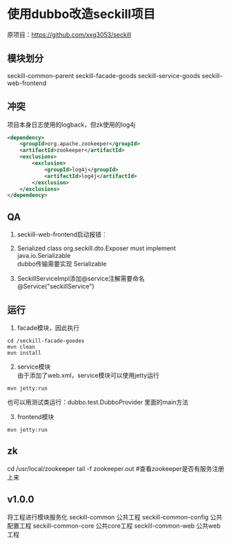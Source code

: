 # 使用dubbo改造seckill项目

原项目：https://github.com/xxg3053/seckill 

## 模块划分
seckill-common-parent
seckill-facade-goods
seckill-service-goods
seckill-web-frontend

## 冲突
项目本身日志使用的logback，但zk使用的log4j
```xml
<dependency>
    <groupId>org.apache.zookeeper</groupId>
    <artifactId>zookeeper</artifactId>
    <exclusions>
        <exclusion>
            <groupId>log4j</groupId>
            <artifactId>log4j</artifactId>
        </exclusion>
    </exclusions>
</dependency>
```

## QA
1. seckill-web-frontend启动报错：      

2. Serialized class org.seckill.dto.Exposer must implement java.io.Serializable    
dubbo传输需要实现 Serializable

3. SeckillServiceImpl添加@service注解需要命名    
@Service("seckillService")

## 运行
1. facade模块，因此执行
```
cd /seckill-facade-goodes
mvn clean
mvn install 

```

2. service模块  
由于添加了web.xml，service模块可以使用jetty运行
```
mvn jetty:run
```
也可以用测试类运行：dubbo.test.DubboProvider 里面的main方法

3. frontend模块    
```
mvn jetty:run  
```

## zk
cd /usr/local/zookeeper
tail -f zookeeper.out  #查看zookeeper是否有服务注册上来 


## v1.0.0
将工程进行模块服务化
seckill-common          公共工程
seckill-common-config   公共配置工程
seckill-common-core     公共core工程
seckill-common-web      公共web工程

